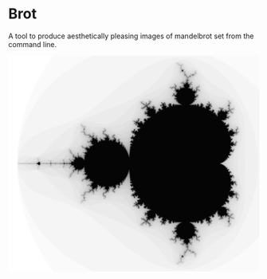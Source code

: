 # Brot

A tool to produce aesthetically pleasing images of mandelbrot set from the command line.

![Black and white set](./images/black&white.png)